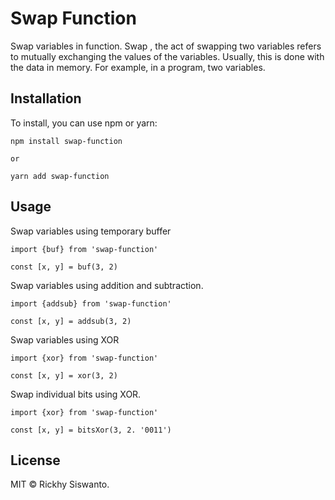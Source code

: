 # Swap Function
Swap variables in function. Swap , the act of swapping two variables refers to mutually exchanging the values of the variables. Usually, this is done with the data in memory. For example, in a program, two variables. 

## Installation
To install, you can use npm or yarn:

```
npm install swap-function

or

yarn add swap-function
```

## Usage

Swap variables using temporary buffer
```
import {buf} from 'swap-function'

const [x, y] = buf(3, 2)
```
Swap variables using addition and subtraction.
```
import {addsub} from 'swap-function'

const [x, y] = addsub(3, 2)
```
Swap variables using XOR
```
import {xor} from 'swap-function'

const [x, y] = xor(3, 2)
```
Swap individual bits using XOR.
```
import {xor} from 'swap-function'

const [x, y] = bitsXor(3, 2. '0011')
```

## License
MIT © Rickhy Siswanto.
